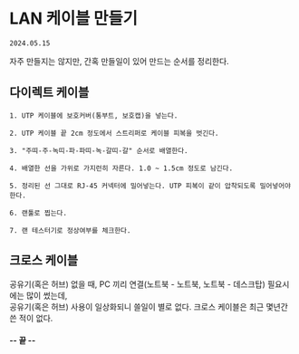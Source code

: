 # LAN 케이블 만들기

```
2024.05.15
```

자주 만들지는 않지만, 간혹 만들일이 있어 만드는 순서를 정리한다.


## 다이렉트 케이블 

```
1. UTP 케이블에 보호커버(통부트, 보호캡)을 넣는다.

2. UTP 케이블 끝 2cm 정도에서 스트리퍼로 케이블 피복을 벗긴다.

3. "주띠-주-녹띠-파-파띠-녹-갈띠-갈" 순서로 배열한다.

4. 배열한 선을 가위로 가지런히 자른다. 1.0 ~ 1.5cm 정도로 남긴다.

5. 정리된 선 그대로 RJ-45 커넥터에 밀어넣는다. UTP 피복이 같이 압착되도록 밀어넣어야 한다.

6. 랜툴로 찝는다.

7. 랜 테스터기로 정상여부를 체크한다.
```


## 크로스 케이블 
공유기(혹은 허브) 없을 때, PC 끼리 연결(노트북 - 노트북, 노트북 - 데스크탑) 필요시에는 많이 썼는데, <br>
공유기(혹은 허브) 사용이 일상화되니 쓸일이 별로 없다.
크로스 케이블은 최근 몇년간 쓴 적이 없다.


####  -- 끝 -- 
